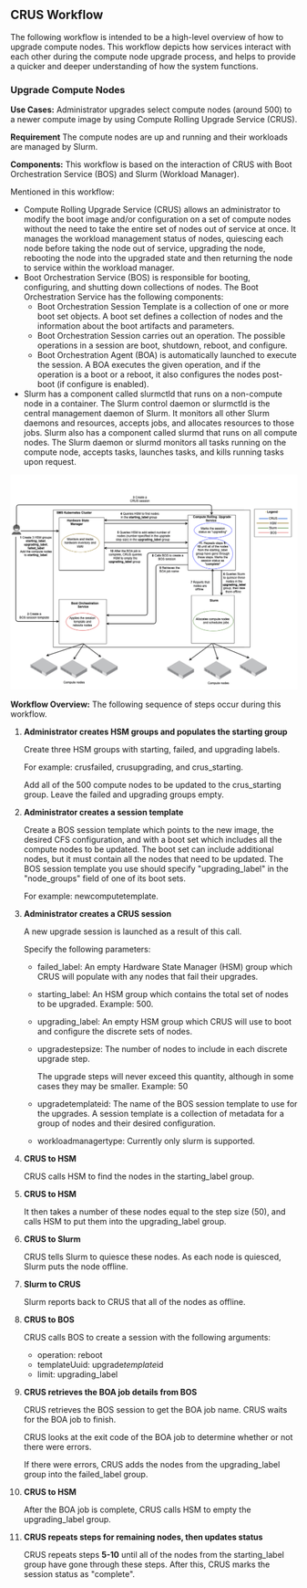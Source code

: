 ## CRUS Workflow

The following workflow is intended to be a high-level overview of how to upgrade compute nodes. This workflow depicts how services interact with each other during the compute node upgrade process, and helps to provide a quicker and deeper understanding of how the system functions.

### Upgrade Compute Nodes

**Use Cases:** Administrator upgrades select compute nodes \(around 500\) to a newer compute image by using Compute Rolling Upgrade Service \(CRUS\).

**Requirement** The compute nodes are up and running and their workloads are managed by Slurm.

**Components:** This workflow is based on the interaction of CRUS with Boot Orchestration Service \(BOS\) and Slurm \(Workload Manager\).

Mentioned in this workflow:

-   Compute Rolling Upgrade Service \(CRUS\) allows an administrator to modify the boot image and/or configuration on a set of compute nodes without the need to take the entire set of nodes out of service at once. It manages the workload management status of nodes, quiescing each node before taking the node out of service, upgrading the node, rebooting the node into the upgraded state and then returning the node to service within the workload manager.
-   Boot Orchestration Service \(BOS\) is responsible for booting, configuring, and shutting down collections of nodes. The Boot Orchestration Service has the following components:
    -   Boot Orchestration Session Template is a collection of one or more boot set objects. A boot set defines a collection of nodes and the information about the boot artifacts and parameters.
    -   Boot Orchestration Session carries out an operation. The possible operations in a session are boot, shutdown, reboot, and configure.
    -   Boot Orchestration Agent \(BOA\) is automatically launched to execute the session. A BOA executes the given operation, and if the operation is a boot or a reboot, it also configures the nodes post-boot \(if configure is enabled\).
-   Slurm has a component called slurmctld that runs on a non-compute node in a container. The Slurm control daemon or slurmctld is the central management daemon of Slurm. It monitors all other Slurm daemons and resources, accepts jobs, and allocates resources to those jobs. Slurm also has a component called slurmd that runs on all compute nodes. The Slurm daemon or slurmd monitors all tasks running on the compute node, accepts tasks, launches tasks, and kills running tasks upon request.

![CRUS Upgrade Workflow](../../img/operations/crus_upgrade.gif)

**Workflow Overview:** The following sequence of steps occur during this workflow.

1.  **Administrator creates HSM groups and populates the starting group**

    Create three HSM groups with starting, failed, and upgrading labels.

    For example: crusfailed, crusupgrading, and crus\_starting.

    Add all of the 500 compute nodes to be updated to the crus\_starting group. Leave the failed and upgrading groups empty.

2.  **Administrator creates a session template**

    Create a BOS session template which points to the new image, the desired CFS configuration, and with a boot set which includes all the compute nodes to be updated. The boot set can include additional nodes, but it must contain all the nodes that need to be updated. The BOS session template you use should specify "upgrading\_label" in the "node\_groups" field of one of its boot sets.

    For example: newcomputetemplate.

3.  **Administrator creates a CRUS session**

    A new upgrade session is launched as a result of this call.

    Specify the following parameters:

    -   failed\_label: An empty Hardware State Manager \(HSM\) group which CRUS will populate with any nodes that fail their upgrades.
    -   starting\_label: An HSM group which contains the total set of nodes to be upgraded. Example: 500.
    -   upgrading\_label: An empty HSM group which CRUS will use to boot and configure the discrete sets of nodes.
    -   upgradestepsize: The number of nodes to include in each discrete upgrade step.

        The upgrade steps will never exceed this quantity, although in some cases they may be smaller. Example: 50

    -   upgradetemplateid: The name of the BOS session template to use for the upgrades. A session template is a collection of metadata for a group of nodes and their desired configuration.
    -   workloadmanagertype: Currently only slurm is supported.

4.  **CRUS to HSM**

    CRUS calls HSM to find the nodes in the starting\_label group.

5.  **CRUS to HSM**

    It then takes a number of these nodes equal to the step size \(50\), and calls HSM to put them into the upgrading\_label group.

6.  **CRUS to Slurm**

    CRUS tells Slurm to quiesce these nodes. As each node is quiesced, Slurm puts the node offline.

7.  **Slurm to CRUS**

    Slurm reports back to CRUS that all of the nodes as offline.

8.  **CRUS to BOS**

    CRUS calls BOS to create a session with the following arguments:

    -   operation: reboot
    -   templateUuid: upgrade*template*id
    -   limit: upgrading\_label
  
9.  **CRUS retrieves the BOA job details from BOS**

    CRUS retrieves the BOS session to get the BOA job name. CRUS waits for the BOA job to finish.

    CRUS looks at the exit code of the BOA job to determine whether or not there were errors.

    If there were errors, CRUS adds the nodes from the upgrading\_label group into the failed\_label group.

10. **CRUS to HSM**

    After the BOA job is complete, CRUS calls HSM to empty the upgrading\_label group.

11. **CRUS repeats steps for remaining nodes, then updates status**

    CRUS repeats steps **5-10** until all of the nodes from the starting\_label group have gone through these steps. After this, CRUS marks the session status as "complete".



